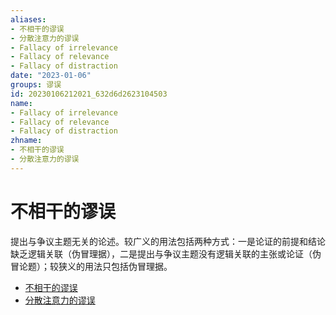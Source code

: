 ```yaml
---
aliases:
- 不相干的谬误
- 分散注意力的谬误
- Fallacy of irrelevance
- Fallacy of relevance
- Fallacy of distraction
date: "2023-01-06"
groups: 谬误
id: 20230106212021_632d6d2623104503
name:
- Fallacy of irrelevance
- Fallacy of relevance
- Fallacy of distraction
zhname:
- 不相干的谬误
- 分散注意力的谬误
---
```


# 不相干的谬误

提出与争议主题无关的论述。较广义的用法包括两种方式：一是论证的前提和结论缺乏逻辑关联（伪冒理据），二是提出与争议主题没有逻辑关联的主张或论证（伪冒论题）；较狭义的用法只包括伪冒理据。

* [不相干的谬误](https://zh.wikipedia.org/wiki/%E4%B8%8D%E7%9B%B8%E5%B9%B2%E7%9A%84%E8%AC%AC%E8%AA%A4)
* [分散注意力的谬误](https://zh.wikipedia.org/wiki/%E5%88%86%E6%95%A3%E6%B3%A8%E6%84%8F%E5%8A%9B%E7%9A%84%E8%AC%AC%E8%AA%A4)
